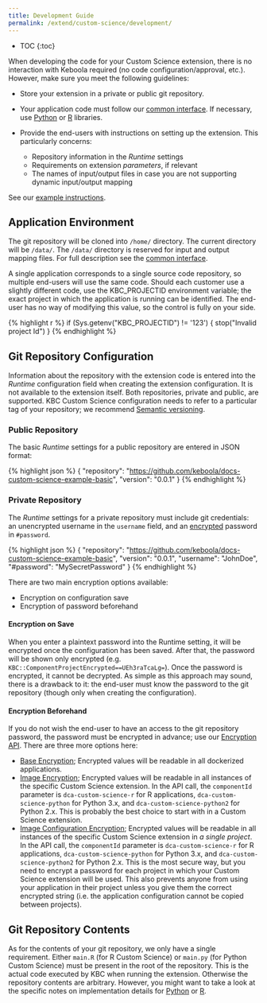 ```yaml
---
title: Development Guide
permalink: /extend/custom-science/development/
---
```


* TOC
{:toc}

When developing the code for your Custom Science extension, there is no interaction with Keboola required (no code configuration/approval, etc.). 
However, make sure you meet the following guidelines:

- Store your extension in a private or public git repository.
- Your application code must follow our [common interface](/extend/common-interface/). 
If necessary, use [Python](/extend/custom-science/python/) or [R](/extend/custom-science/r/) libraries. 
- Provide the end-users with instructions on setting up the extension. This particularly concerns:
 
  - Repository information in the *Runtime* settings
  - Requirements on extension *parameters*, if relevant 
  - The names of input/output files in case you are not supporting dynamic input/output mapping

See our [example instructions](https://github.com/keboola/python-custom-application-text-splitter/blob/master/README.md).

## Application Environment
The git repository will be cloned into `/home/` directory. The current directory will be `/data/`. 
The `/data/` directory is reserved for input and output mapping files. For full description see 
the [common interface](/extend/common-interface/).

A single application corresponds to a single source code repository, so multiple end-users will use the 
same code. Should each customer use a slightly different code, use the KBC_PROJECTID environment 
variable; the exact project in which the application is running can be identified. 
The end-user has no way of modifying this value, so the control is fully on your side.

{% highlight r %}
if (Sys.getenv("KBC_PROJECTID") != '123')  {
    stop("Invalid project Id")
}
{% endhighlight %}

## Git Repository Configuration

Information about the repository with the extension code is entered into the *Runtime* configuration field when 
creating the extension configuration. It is not available to the extension itself. Both repositories, private 
and public, are supported. KBC Custom Science configuration needs to refer to a particular tag of your repository; 
we recommend [Semantic versioning](http://semver.org/). 

### Public Repository
The basic *Runtime* settings for a public repository are entered in JSON format: 

{% highlight json %}
{
    "repository": "https://github.com/keboola/docs-custom-science-example-basic",
    "version": "0.0.1"
}
{% endhighlight %}

### Private Repository
The *Runtime* settings for a private repository must include git credentials: an unencrypted username in the
`username` field, and an [encrypted](/overview/encryption/) password in `#password`. 

{% highlight json %}
{
    "repository": "https://github.com/keboola/docs-custom-science-example-basic",
    "version": "0.0.1",
    "username": "JohnDoe",
    "#password": "MySecretPassword"
}
{% endhighlight %}

There are two main encryption options available:

- Encryption on configuration save
- Encryption of password beforehand

#### Encryption on Save
When you enter a plaintext password into the Runtime setting, it will be encrypted once the configuration has been saved. 
After that, the password will be shown only encrypted (e.g. `KBC::ComponentProjectEncrypted==UEh3raTcaLg=`). 
Once the password is encrypted, it cannot be decrypted. 
As simple as this approach may sound, there is a drawback to it: 
the end-user must know the password to the git repository (though only when creating the configuration).
  
#### Encryption Beforehand
If you do not wish the end-user to have an access to the git repository password, the password must be encrypted in advance; use our 
[Encryption API](/overview/encryption/). There are three more options here:

- [Base Encryption](/overview/encryption/#base-encryption); Encrypted values will be readable in all dockerized applications.
- [Image Encryption](/overview/encryption/#image-encryption); Encrypted values will be readable in all instances of the specific Custom Science extension.
 In the API call, the `componentId` parameter is `dca-custom-science-r` for R applications, `dca-custom-science-python` for Python 3.x, and `dca-custom-science-python2` for Python 2.x. This is probably the best choice to start with in a Custom Science extension.  
- [Image Configuration Encryption](/overview/encryption/#image-configuration-encryption); Encrypted values will be readable in all instances of the specific Custom Science extension in *a single project*.
 In the API call, the `componentId` parameter is `dca-custom-science-r` for R applications, `dca-custom-science-python` for Python 3.x, and `dca-custom-science-python2` for Python 2.x. This is the most secure way, 
 but you need to encrypt a password for each project in which your Custom Science extension will be used. This also prevents anyone from using your application in their project unless you give them the correct encrypted string (i.e. the application configuration cannot be copied between projects).

## Git Repository Contents
As for the contents of your git repository, we only have a single requirement. Either `main.R` (for R Custom Science) or `main.py` (for Python Custom Science) must be present in the root of the repository. 
This is the actual code executed by KBC when running the extension. 
Otherwise the repository contents are arbitrary.
However, you might want to take a look at the specific notes on implementation details for [Python](/extend/custom-science/python/) or [R](/extend/custom-science/r/).

